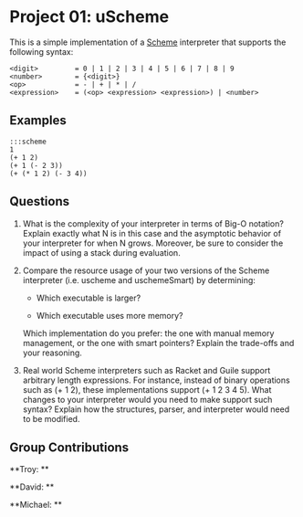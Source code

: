 Project 01: uScheme
===================

This is a simple implementation of a [Scheme] interpreter that supports the
following syntax:

    <digit>         = 0 | 1 | 2 | 3 | 4 | 5 | 6 | 7 | 8 | 9
    <number>        = {<digit>}
    <op>            = - | + | * | /
    <expression>    = (<op> <expression> <expression>) | <number>

Examples
--------

    :::scheme
    1
    (+ 1 2)
    (+ 1 (- 2 3))
    (+ (* 1 2) (- 3 4))

[Scheme]:   https://en.wikipedia.org/wiki/Scheme_(programming_language)


Questions
---------

1. What is the complexity of your interpreter in terms of Big-O notation? Explain exactly what N is in this case and the asymptotic behavior of your interpreter for when N grows. Moreover, be sure to consider the impact of using a stack during evaluation.
    

2. Compare the resource usage of your two versions of the Scheme interpreter (i.e. uscheme and uschemeSmart) by determining:

    - Which executable is larger?
    
    - Which executable uses more memory?
        

    Which implementation do you prefer: the one with manual memory management, or the one with smart pointers? Explain the trade-offs and your reasoning.

    

3. Real world Scheme interpreters such as Racket and Guile support arbitrary length expressions. For instance, instead of binary operations such as (+ 1 2), these implementations support (+ 1 2 3 4 5). What changes to your interpreter would you need to make support such syntax? Explain how the structures, parser, and interpreter would need to be modified.
    
    

Group Contributions
-------------------

**Troy: **

**David: **

**Michael: **


